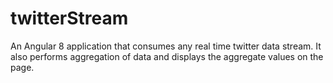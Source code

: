 # twitterStream
An Angular 8 application that consumes any real time twitter data stream. It also performs aggregation of data and displays the aggregate values on the page.
